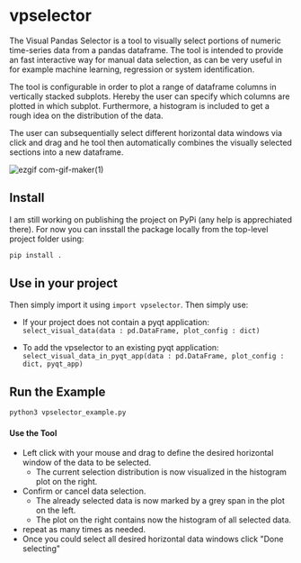 # vpselector

The Visual Pandas Selector is a tool to visually select portions of numeric time-series data from a pandas dataframe. The tool is intended to provide an fast interactive way for manual data selection, as can be very useful in for example machine learning, regression or system identification.

The tool is configurable in order to plot a range of dataframe columns in vertically stacked subplots.
Hereby the user can specify which columns are plotted in which subplot. Furthermore, a histogram is included to get a rough idea on the distribution of the data.

The user can subsequentially select different horizontal data windows via click and drag and he tool then automatically combines the visually selected sections into a new dataframe.

![ezgif com-gif-maker(1)](https://github.com/manumerous/visual-pandas-curator/assets/18735094/b5ebbb99-d2f7-4901-b101-cbeed6c230aa)


## Install

I am still working on publishing the project on PyPi (any help is apprechiated there). For now you can insstall the package locally from the top-level project folder using:

```bash
pip install .
```

## Use in your project

Then simply import it using `import vpselector`. Then simply use:

- If your project does not contain a pyqt application: `select_visual_data(data : pd.DataFrame, plot_config : dict)` 

- To add the vpselector to an existing pyqt application: `select_visual_data_in_pyqt_app(data : pd.DataFrame, plot_config : dict, pyqt_app)` 


## Run the Example 

```bash
python3 vpselector_example.py
```

#### Use the Tool

- Left click with your mouse and drag to define the desired horizontal window of the data to be selected.
  - The current selection distribution is now visualized in the histogram plot on the right.
- Confirm or cancel data selection.
  - The already selected data is now marked by a grey span in the plot on the left.
  - The plot on the right contains now the histogram of all selected data.
- repeat as many times as needed.
- Once you could select all desired horizontal data windows click "Done selecting"
